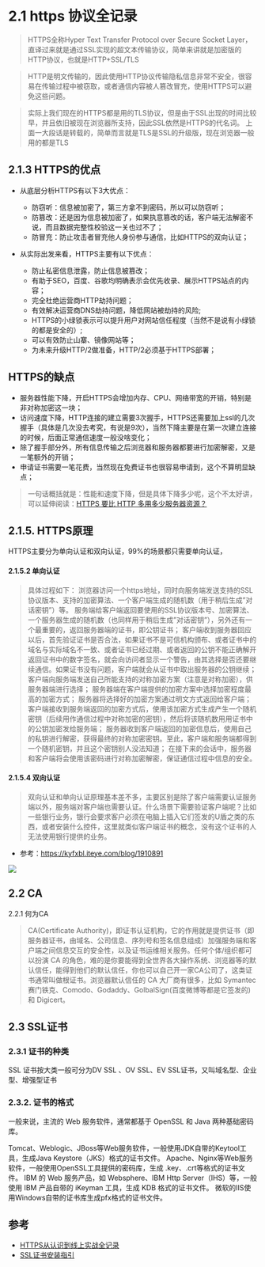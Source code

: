 # 2.1 https 协议全记录

>HTTPS全称Hyper Text Transfer Protocol over Secure Socket Layer，  
直译过来就是通过SSL实现的超文本传输协议，简单来讲就是加密版的HTTP协议，也就是HTTP+SSL/TLS

>HTTP是明文传输的，因此使用HTTP协议传输隐私信息非常不安全，很容易在传输过程中被窃取，或者通信内容被人篡改冒充，使用HTTPS可以避免这些问题。

>实际上我们现在的HTTPS都是用的TLS协议，但是由于SSL出现的时间比较早，并且依旧被现在浏览器所支持，因此SSL依然是HTTPS的代名词。
上面一大段话是转载的，简单而言就是TLS是SSL的升级版，现在浏览器一般用的都是TLS

## 2.1.3 HTTPS的优点
- 从底层分析HTTPS有以下3大优点：
  - 防窃听：信息被加密了，第三方拿不到密码，所以可以防窃听；
  - 防篡改：还是因为信息被加密了，如果执意篡改的话，客户端无法解密不说，而且数据完整性校验这一关也过不了；
  - 防冒充：防止攻击者冒充他人身份参与通信，比如HTTPS的双向认证；
- 从实际出发来看，HTTPS主要有以下优点：

  - 防止私密信息泄露，防止信息被篡改；
  - 有助于SEO，百度、谷歌均明确表示会优先收录、展示HTTPS站点的内容；
  - 完全杜绝运营商HTTP劫持问题；
  - 有效解决运营商DNS劫持问题，降低网站被劫持的风险;
  - HTTPS的小绿锁表示可以提升用户对网站信任程度（当然不是说有小绿锁的都是安全的）;
  - 可以有效防止山寨、镜像网站等；
  - 为未来升级HTTP/2做准备，HTTP/2必须基于HTTPS部署；

## HTTPS的缺点
- 服务器性能下降，开启HTTPS会增加内存、CPU、网络带宽的开销，特别是非对称加密这一块；
- 访问速度下降，HTTP连接的建立需要3次握手，HTTPS还需要加上ssl的几次握手（具体是几次没去考究，有说是9次），当然下降主要是在第一次建立连接的时候，后面正常通信速度一般没啥变化；
- 除了握手部分外，所有信息传输之后浏览器和服务器都要进行加密解密，又是一笔额外的开销；
- 申请证书需要一笔花费，当然现在免费证书也很容易申请到，这个不算明显缺点；

>一句话概括就是：性能和速度下降，但是具体下降多少呢，这个不太好讲，可以延伸阅读：[HTTPS 要比 HTTP 多用多少服务器资源？](https://www.zhihu.com/question/21518760)

## 2.1.5. HTTPS原理
HTTPS主要分为单向认证和双向认证，99%的场景都只需要单向认证，

#### 2.1.5.2 单向认证

>具体过程如下：
浏览器访问一个https地址，同时向服务端发送支持的SSL协议版本、支持的加密算法、一个客户端生成的随机数（用于稍后生成”对话密钥”）等。
服务端给客户端返回要使用的SSL协议版本号、加密算法、一个服务器生成的随机数（也同样用于稍后生成”对话密钥”），另外还有一个最重要的，返回服务器端的证书，即公钥证书；
客户端收到服务器回应以后，首先验证证书是否合法，如果证书不是可信机构颁布、或者证书中的域名与实际域名不一致、或者证书已经过期、或者返回的公钥不能正确解开返回证书中的数字签名，就会向访问者显示一个警告，由其选择是否还要继续通信。如果证书没有问题，客户端就会从证书中取出服务器的公钥继续；
客户端向服务端发送自己所能支持的对称加密方案（注意是对称加密），供服务器端进行选择；
服务器端在客户端提供的加密方案中选择加密程度最高的加密方式；
服务器将选择好的加密方案通过明文方式返回给客户端；
客户端接收到服务端返回的加密方式后，使用该加密方式生成产生一个随机密钥（后续用作通信过程中对称加密的密钥），然后将该随机数用用证书中的公钥加密发给服务端；
服务器收到客户端返回的加密信息后，使用自己的私钥进行解密，获得最终的对称加密密钥。至此，客户端和服务端都得到一个随机密钥，并且这个密钥别人没法知道；
在接下来的会话中，服务器和客户端将会使用该密码进行对称加密解密，保证通信过程中信息的安全。


#### 2.1.5.4 双向认证
>双向认证和单向认证原理基本差不多，主要区别是除了客户端需要认证服务端以外，服务端对客户端也需要认证。什么场景下需要验证客户端呢？比如一些银行业务，银行会要求客户必须在电脑上插入它们签发的U盾之类的东西，或者安装什么控件，这里就类似客户端证书的概念，没有这个证书的人无法使用银行提供的业务。

- 参考：https://kyfxbl.iteye.com/blog/1910891

![](http://image.haoji.me/201712/20171221_203457_865_4667.png)






## 2.2 CA
2.2.1 何为CA
>CA(Certificate Authority)，即证书认证机构，它的作用就是提供证书（即服务器证书，由域名、公司信息、序列号和签名信息组成）加强服务端和客户端之间信息交互的安全性，以及证书运维相关服务。任何个体/组织都可以扮演 CA 的角色，难的是你要能得到全世界各大操作系统、浏览器等的默认信任，能得到他们的默认信任，你也可以自己开一家CA公司了，这类证书通常叫做根证书。浏览器默认信任的 CA 大厂商有很多，比如 Symantec赛门铁克、Comodo、Godaddy、GolbalSign(百度微博等都是它签发的) 和 Digicert。

## 2.3 SSL证书
### 2.3.1 证书的种类
SSL 证书按大类一般可分为DV SSL 、OV SSL、EV SSL证书，又叫域名型、企业型、增强型证书


### 2.3.2. 证书的格式
一般来说，主流的 Web 服务软件，通常都基于 OpenSSL 和 Java 两种基础密码库。
>
Tomcat、Weblogic、JBoss等Web服务软件，一般使用JDK自带的Keytool工具，生成Java Keystore（JKS）格式的证书文件。
Apache、Nginx等Web服务软件，一般使用OpenSSL工具提供的密码库，生成 .key、.crt等格式的证书文件。
IBM 的 Web 服务产品，如 Websphere、IBM Http Server（IHS）等，一般使用 IBM 产品自带的 iKeyman 工具，生成 KDB 格式的证书文件。
微软的IIS使用Windows自带的证书库生成pfx格式的证书文件。

## 参考
- [HTTPS从认识到线上实战全记录](http://blog.haoji.me/https.html)
- [SSL证书安装指引](https://cloud.tencent.com/document/product/400/4143)
